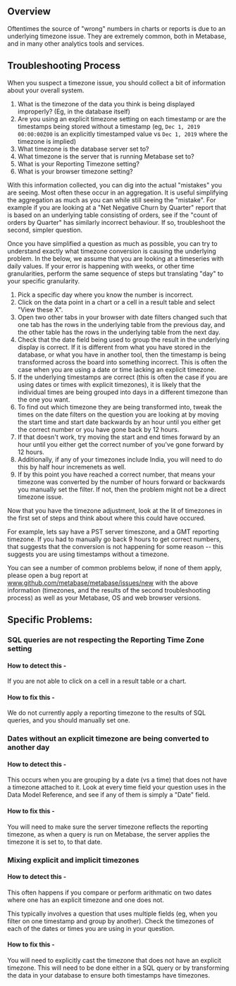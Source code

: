 ## Overview
Oftentimes the source of "wrong" numbers in charts or reports is due to an underlying timezone issue. They are extremely common, both in Metabase, and in many other analytics tools and services. 


## Troubleshooting Process

When you suspect a timezone issue, you should collect a bit of information about your overall system.

1. What is the timezone of the data you think is being displayed improperly? (Eg, in the database itself)
2. Are you using an explicit timezone setting on each timestamp or are the timestamps being stored without a timestamp (eg, `Dec 1, 2019 00:00:00Z00` is an explicitly timestamped value vs `Dec 1, 2019` where the timezone is implied)
2. What timezone is the database server set to?
3. What timezone is the server that is running Metabase set to?
4. What is your Reporting Timezone setting?
5. What is your browser timezone setting?

With this information collected, you can dig into the actual "mistakes" you are seeing. Most often these occur in an aggregation. It is useful simplifying the aggregation as much as you can while still seeing the "mistake". For example if you are looking at a "Net Negative Churn by Quarter" report that is based on an underlying table consisting of orders, see if the "count of orders by Quarter" has similarly incorrect behaviour. If so, troubleshoot the second, simpler question.

Once you have simplified a question as much as possible, you can try to understand exactly what timezone conversion is causing the underlying problem. In the below, we assume that you are looking at a timeseries with daily values. If your error is happening with weeks, or other time granularities, perform the same sequence of steps but translating "day" to your specific granularity. 

1. Pick a specific day where you know the number is incorrect. 
2. Click on the data point in a chart or a cell in a result table and select "View these X". 
3. Open two other tabs in your browser with date filters changed such that one tab has the rows in the underlying table from the previous day, and the other table has the rows in the underlying table from the next day.
4. Check that the date field being used to group the result in the underlying display is correct. If it is different from what you have stored in the database, or what you have in another tool, then the timestamp is being transformed across the board into something incorrect. This is often the case when you are using a date or time lacking an explicit timezone.
5. If the underlying timestamps are correct (this is often the case if you are using dates or times with explicit timezones), it is likely that the individual times are being grouped into days in a different timezone than the one you want.
6. To find out which timezone they are being transformed into, tweak the times on the date filters on the question you are looking at by moving the start time and start date backwards by an hour until you either get the correct number or you have gone back by 12 hours.
7. If that doesn't work, try moving the start and end times forward by an hour until you either get the correct number of you've gone forward by 12 hours. 
8. Additionally, if any of your timezones include India, you will need to do this by half hour incremenets as well. 
9. If by this point you have reached a correct number, that means your timezone was converted by the number of hours forward or backwards you manually set the filter. If not, then the problem might not be a direct timezone issue. 

Now that you have the timezone adjustment, look at the lit of timezones in the first set of steps and think about where this could have occured. 

For example, lets say have a PST server timeszone, and a GMT reporting timezone. If you had to manually go back 9 hours to get correct numbers, that suggests that the conversion is not happening for some reason -- this suggests you are using timestamps without a timezone. 

You can see a number of common problems below, if none of them apply, please open a bug report at www.github.com/metabase/metabase/issues/new with the above information (timezones, and the results of the second troubleshooting process) as well as your Metabase, OS and web browser versions. 

## Specific Problems:

### SQL queries are not respecting the Reporting Time Zone setting
#### How to detect this -
If you are not able to click on a cell in a result table or a chart.

#### How to fix this -
We do not currently apply a reporting timezone to the results of SQL queries, and you should manually set one. 

### Dates without an explicit timezone are being converted to another day 
#### How to detect this -
This occurs when you are grouping by a date (vs a time) that does not have a timezone attached to it. Look at every time field your question uses in the Data Model Reference, and see if any of them is simply a "Date" field. 

#### How to fix this -
You will need to make sure the server timezone reflects the reporting timezone, as when a query is run on Metabase, the server applies the timezone it is set to, to that date. 


### Mixing explicit and implicit timezones
#### How to detect this -
This often happens if you compare or perform arithmatic on two dates where one has an explicit timezone and one does not. 

This typically involves a question that uses multiple fields (eg, when you filter on one timestamp and group by another). Check the timezones of each of the dates or times you are using in your question. 

#### How to fix this -
You will need to explicitly cast the timezone that does not have an explicit timezone. This will need to be done either in a SQL query or by transforming the data in your database to ensure both timestamps have timezones.
